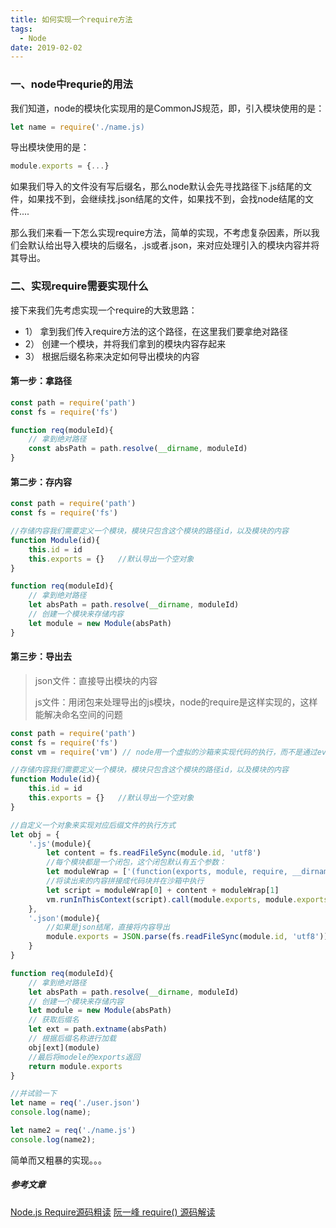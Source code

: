 ```yaml
---
title: 如何实现一个require方法
tags:
  - Node
date: 2019-02-02
---
```


### 一、node中requrie的用法
我们知道，node的模块化实现用的是CommonJS规范，即，引入模块使用的是：

```js
let name = require('./name.js)
```

导出模块使用的是：

```js
module.exports = {...}
```
如果我们导入的文件没有写后缀名，那么node默认会先寻找路径下.js结尾的文件，如果找不到，会继续找.json结尾的文件，如果找不到，会找node结尾的文件....

那么我们来看一下怎么实现require方法，简单的实现，不考虑复杂因素，所以我们会默认给出导入模块的后缀名，.js或者.json，来对应处理引入的模块内容并将其导出。
<!-- more -->

### 二、实现require需要实现什么
接下来我们先考虑实现一个require的大致思路：

- 1） 拿到我们传入require方法的这个路径，在这里我们要拿绝对路径
- 2） 创建一个模块，并将我们拿到的模块内容存起来
- 3） 根据后缀名称来决定如何导出模块的内容

#### 第一步：拿路径

```js
const path = require('path')
const fs = require('fs')

function req(moduleId){
    // 拿到绝对路径
    const absPath = path.resolve(__dirname, moduleId)
}
```
#### 第二步：存内容

```js
const path = require('path')
const fs = require('fs')

//存储内容我们需要定义一个模块，模块只包含这个模块的路径id，以及模块的内容
function Module(id){
    this.id = id
    this.exports = {}   //默认导出一个空对象
}

function req(moduleId){
    // 拿到绝对路径
    let absPath = path.resolve(__dirname, moduleId)
    // 创建一个模块来存储内容
    let module = new Module(absPath)
}
```

#### 第三步：导出去
> json文件：直接导出模块的内容
> 
> js文件：用闭包来处理导出的js模块，node的require是这样实现的，这样能解决命名空间的问题

```js
const path = require('path')
const fs = require('fs')
const vm = require('vm') // node用一个虚拟的沙箱来实现代码的执行，而不是通过eval，因为eval不安全，eval可以读到全局的变量

//存储内容我们需要定义一个模块，模块只包含这个模块的路径id，以及模块的内容
function Module(id){
    this.id = id
    this.exports = {}   //默认导出一个空对象
}

//自定义一个对象来实现对应后缀文件的执行方式
let obj = {
    '.js'(module){
        let content = fs.readFileSync(module.id, 'utf8')
        //每个模块都是一个闭包，这个闭包默认有五个参数：
        let moduleWrap = ['(function(exports, module, require, __dirname, __filename){','})']
        //将读出来的内容拼接成代码块并在沙箱中执行
        let script = moduleWrap[0] + content + moduleWrap[1]
        vm.runInThisContext(script).call(module.exports, module.exports, module, req)
    },
    '.json'(module){
        //如果是json结尾，直接将内容导出
        module.exports = JSON.parse(fs.readFileSync(module.id, 'utf8'))
    }
}

function req(moduleId){
    // 拿到绝对路径
    let absPath = path.resolve(__dirname, moduleId)
    // 创建一个模块来存储内容
    let module = new Module(absPath)
    // 获取后缀名
    let ext = path.extname(absPath)
    // 根据后缀名称进行加载
    obj[ext](module)
    //最后将modele的exports返回
    return module.exports
}

//并试验一下
let name = req('./user.json')
console.log(name);

let name2 = req('./name.js')
console.log(name2);
```
简单而又粗暴的实现。。。
##### 参考文章
[Node.js Require源码粗读](https://juejin.im/post/5ab4d3d151882521d6578298)
[阮一峰 require() 源码解读](http://www.ruanyifeng.com/blog/2015/05/require.html)




